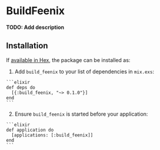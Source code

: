 # BuildFeenix

**TODO: Add description**

## Installation

If [available in Hex](https://hex.pm/docs/publish), the package can be installed as:

  1. Add `build_feenix` to your list of dependencies in `mix.exs`:

    ```elixir
    def deps do
      [{:build_feenix, "~> 0.1.0"}]
    end
    ```

  2. Ensure `build_feenix` is started before your application:

    ```elixir
    def application do
      [applications: [:build_feenix]]
    end
    ```

